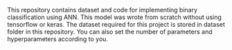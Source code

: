 This repository contains dataset and code for implementing binary classification using ANN.
This model was wrote from scratch without using tensorflow or keras.
The dataset required for this project is stored in dataset folder in this repository.
You can also set the number of parameters and hyperparameters according to you.


